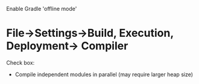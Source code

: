 Enable Gradle 'offline mode'
# File->Settings->Build, Execution, Deployment-> Compiler
Check box: 
+ Compile independent modules in parallel (may require larger heap size) 